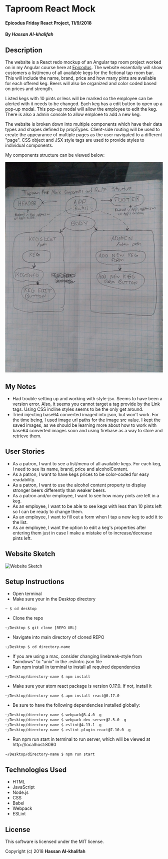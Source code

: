 # Taproom React Mock

#### Epicodus Friday React Project, 11/9/2018

#### By _Hassan Al-khalifah_

## Description

The website is a React redo mockup of an Angular tap room project worked on in my Angular course here at [Epicodus](https://www.epicodus.com/). The website essentially will show customers a list/menu of all available kegs for the fictional tap room bar. This will include the name, brand, price and how many pints are available for each offered keg. Beers will also be organized and color coded based on prices and strength.

Listed kegs with 10 pints or less will be marked so the employee can be alerted with it needs to be changed. Each keg has a edit button to open up a pop-up modal. This pop-up modal will allow the employee to edit the keg. There is also a admin console to allow emploee to add a new keg.

The website is broken down into multiple components which have their data types and shapes defined by propTypes. Client-side routing will be used to create the appearance of multiple pages as the user navigated to a different "page". CSS object and JSX style tags are used to provide styles to individual components.

My components structure can be viewed below:

![Website Sketch](./src/assets/images/component-structure-sketch.jpg)

## My Notes

* Had trouble setting up and working with style-jsx. Seems to have been a version error. Also, it seems you cannot target a tag provide by the Link tags. Using CSS incline styles seems to be the only get around.
* Tried injecting base64 converted imaged into json, but won't work. For the time being, I used image url paths for the image src value. I kept the saved images, as we should be learning more about how to work with base64 converted images soon and using firebase as a way to store and retrieve them.

## User Stories

* As a patron, I want to see a list/menu of all available kegs. For each keg, I need to see its name, brand, price and alcoholContent.
* As a patron, I want to have kegs prices to be color-coded for easy readability.
* As a patron, I want to use the alcohol content property to display stronger beers differently than weaker beers.
* As a patron and/or employee, I want to see how many pints are left in a keg.
* As an employee, I want to be able to see kegs with less than 10 pints left so I can be ready to change them.
* As an employee, I want to fill out a form when I tap a new keg to add it to the list.
* As an employee, I want the option to edit a keg's properties after entering them just in case I make a mistake of to increase/decrease pints left.

## Website Sketch

![Website Sketch](./src/assets/images/website-sketch.jpg)

## Setup Instructions

* Open terminal
* Make sure your in the Desktop directory
```
~ $ cd desktop
```
* Clone the repo
```
~/Desktop $ git clone [REPO URL]
```
* Navigate into main directory of cloned REPO
```
~/Desktop $ cd directory-name
```
* If you are using a mac, consider changing linebreak-style from "windows" to "unix" in the .eslintrc.json file
* Run npm install in terminal to install all required dependencies
```
~/Desktop/directory-name $ npm install
```
* Make sure your atom react package is version 0.17.0. If not, install it
```
~/Desktop/directory-name $ apm install react@0.17.0
```
* Be sure to have the following dependencies installed globally:
```
~/Desktop/directory-name $ webpack@3.4.0 -g
~/Desktop/directory-name $ webpack-dev-server@2.5.0 -g
~/Desktop/directory-name $ eslint@4.13.1 -g
~/Desktop/directory-name $ eslint-plugin-react@7.10.0 -g
```
* Run npm run start in terminal to run server, which will be viewed at http://localhost:8080
```
~/Desktop/directory-name $ npm run start
```

## Technologies Used

* HTML
* JavaScript
* Node.js
* CSS
* Babel
* Webpack
* ESLint

## License

This software is licensed under the MIT license.

Copyright (c) 2018 **Hassan Al-khalifah**
